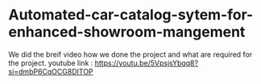 # Automated-car-catalog-sytem-for-enhanced-showroom-mangement
We did the breif video how we done the project and what are required for the project.
youtube link : https://youtu.be/5VpsjsYbqq8?si=dmbP6CqOCG8DITOP
